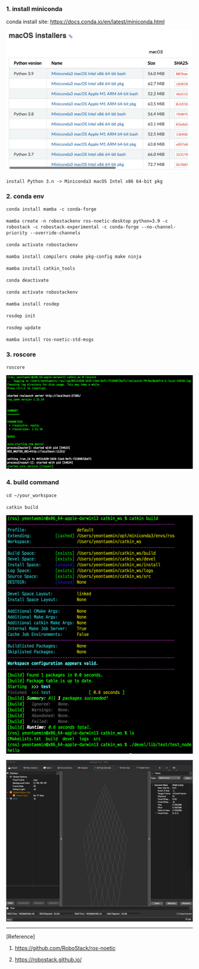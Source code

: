 
### 1. install miniconda

conda install site: https://docs.conda.io/en/latest/miniconda.html

![](2022-08-07-22-35-50.png)
```
install Python 3.n -> Miniconda3 macOS Intel x86 64-bit pkg
```
### 2. conda env 
```
conda install mamba -c conda-forge

mamba create -n robostackenv ros-noetic-desktop python=3.9 -c robostack -c robostack-experimental -c conda-forge --no-channel-priority --override-channels

conda activate robostackenv

mamba install compilers cmake pkg-config make ninja

mamba install catkin_tools

conda deactivate

conda activate robostackenv

mamba install rosdep

rosdep init

rosdep update

mamba install ros-noetic-std-msgs

```

### 3. roscore
```
roscore
```
![](2022-08-07-22-42-14.png)

### 4. build command
```
cd ~/your_workspace

catkin build
```
![](2022-08-07-22-36-35.png)

![](2022-08-07-22-52-22.png)


---

[Reference]

1. https://github.com/RoboStack/ros-noetic

2. https://robostack.github.io/
